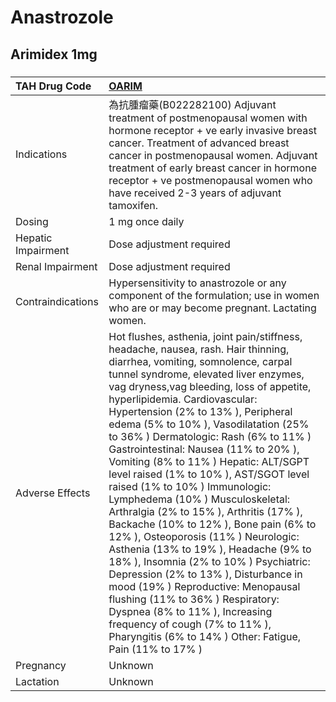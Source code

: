 # Anastrozole

## Arimidex 1mg

##### 

| TAH Drug Code      | [OARIM](https://www.tahsda.org.tw/drugs/hissearch.php?drug_code=OARIM)                                                                                                                                                                                                                                                                                                                                                                                                                                                                                                                                                                                                                                                                                                                                                                                                                                                                                                                                                           |
|:-------------------|:---------------------------------------------------------------------------------------------------------------------------------------------------------------------------------------------------------------------------------------------------------------------------------------------------------------------------------------------------------------------------------------------------------------------------------------------------------------------------------------------------------------------------------------------------------------------------------------------------------------------------------------------------------------------------------------------------------------------------------------------------------------------------------------------------------------------------------------------------------------------------------------------------------------------------------------------------------------------------------------------------------------------------------|
| Indications        | 為抗腫瘤藥(B022282100) Adjuvant treatment of postmenopausal women with hormone receptor  + ve early invasive breast cancer. Treatment of advanced breast cancer in postmenopausal women. Adjuvant treatment of early breast cancer in hormone receptor  + ve postmenopausal women who have received 2-3 years of adjuvant tamoxifen.                                                                                                                                                                                                                                                                                                                                                                                                                                                                                                                                                                                                                                                                                             |
| Dosing             | 1 mg once daily                                                                                                                                                                                                                                                                                                                                                                                                                                                                                                                                                                                                                                                                                                                                                                                                                                                                                                                                                                                                                  |
| Hepatic Impairment | Dose adjustment required                                                                                                                                                                                                                                                                                                                                                                                                                                                                                                                                                                                                                                                                                                                                                                                                                                                                                                                                                                                                         |
| Renal Impairment   | Dose adjustment required                                                                                                                                                                                                                                                                                                                                                                                                                                                                                                                                                                                                                                                                                                                                                                                                                                                                                                                                                                                                         |
| Contraindications  | Hypersensitivity to anastrozole or any component of the formulation; use in women who are or may become pregnant. Lactating women.                                                                                                                                                                                                                                                                                                                                                                                                                                                                                                                                                                                                                                                                                                                                                                                                                                                                                               |
| Adverse Effects    | Hot flushes, asthenia, joint pain/stiffness, headache, nausea, rash. Hair thinning, diarrhea, vomiting, somnolence, carpal tunnel syndrome, elevated liver enzymes, vag dryness,vag bleeding, loss of appetite, hyperlipidemia. Cardiovascular: Hypertension (2% to 13% ), Peripheral edema (5% to 10% ), Vasodilatation (25% to 36% ) Dermatologic: Rash (6% to 11% ) Gastrointestinal: Nausea (11% to 20% ), Vomiting (8% to 11% ) Hepatic: ALT/SGPT level raised (1% to 10% ), AST/SGOT level raised (1% to 10% ) Immunologic: Lymphedema (10% ) Musculoskeletal: Arthralgia (2% to 15% ), Arthritis (17% ), Backache (10% to 12% ), Bone pain (6% to 12% ), Osteoporosis (11% ) Neurologic: Asthenia (13% to 19% ), Headache (9% to 18% ), Insomnia (2% to 10% ) Psychiatric: Depression (2% to 13% ), Disturbance in mood (19% ) Reproductive: Menopausal flushing (11% to 36% ) Respiratory: Dyspnea (8% to 11% ), Increasing frequency of cough (7% to 11% ), Pharyngitis (6% to 14% ) Other: Fatigue, Pain (11% to 17% ) |
| Pregnancy          | Unknown                                                                                                                                                                                                                                                                                                                                                                                                                                                                                                                                                                                                                                                                                                                                                                                                                                                                                                                                                                                                                          |
| Lactation          | Unknown                                                                                                                                                                                                                                                                                                                                                                                                                                                                                                                                                                                                                                                                                                                                                                                                                                                                                                                                                                                                                          |

